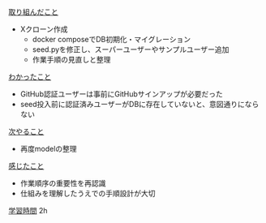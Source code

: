 <u>取り組んだこと</u>
- Xクローン作成
    - docker composeでDB初期化・マイグレーション
    - seed.pyを修正し、スーパーユーザーやサンプルユーザー追加
    - 作業手順の見直しと整理

<u>わかったこと</u>
- GitHub認証ユーザーは事前にGitHubサインアップが必要だった
- seed投入前に認証済みユーザーがDBに存在していないと、意図通りにならない

<u>次やること</u>
- 再度modelの整理

<u>感じたこと</u>
- 作業順序の重要性を再認識
- 仕組みを理解したうえでの手順設計が大切

<u>学習時間</u>
2h

